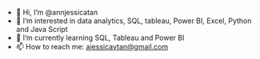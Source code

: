 - 👋 Hi, I’m @annjessicatan
- 👀 I’m interested in data analytics, SQL, tableau, Power BI, Excel, Python and Java Script
- 🌱 I’m currently learning SQL, Tableau and Power BI
- 📫 How to reach me: ajessicavtan@gmail.com

<!---
annjessicatan/annjessicatan is a ✨ special ✨ repository because its `README.md` (this file) appears on your GitHub profile.
You can click the Preview link to take a look at your changes.
--->

